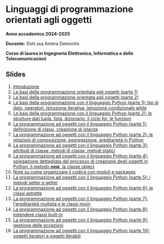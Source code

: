 # Linguaggi di programmazione orientati agli oggetti

**Anno accademico 2024-2025** 

**Docente:** Dott.ssa Ambra Demontis

**Corso di laurea in Ingegneria Elettronica, Informatica e delle Telecomunicazioni**

## Slides

1. [Introduzione](https://github.com/unica-lpo/unica-lpo.github.io/raw/main/slides/LPO_0_intro_corso.pdf)
2. [Le basi della programmazione orientata agli oggetti (parte 1)](https://github.com/unica-lpo/unica-lpo.github.io/raw/main/slides/LPO_1_basi_della_OOP_parte_1.pdf)
3. [Le basi della programmazione orientata agli oggetti (parte 2)](https://github.com/unica-lpo/unica-lpo.github.io/raw/main/slides/LPO_1_basi_della_OOP_parte_2.pdf)
4. [Le basi della programmazione con il linguaggio Python (parte 1): tipi di dato, operatori, istruzione iterativa, istruzione condizionale while](https://github.com/unica-lpo/unica-lpo.github.io/raw/main/slides/LPO_2_basi_Python_parte_1.pdf)
5. [Le basi della programmazione con il linguaggio Python (parte 2): le strutture dati tupla, lista, dizionario, il ciclo for, le funzioni](https://github.com/unica-lpo/unica-lpo.github.io/raw/main/slides/LPO_2_basi_Python_parte_2.pdf)
6. [La programmazione ad oggetti con il linguaggio Python (parte 1): definizione di classi, creazione di istanze](https://github.com/unica-lpo/unica-lpo.github.io/raw/main/slides/LPO_3_gli_oggetti_in_python_parte_1.pdf)
7. [La programmazione ad oggetti con il linguaggio Python (parte 2): le relazioni di composizione, aggregazione, ereditarietà in Python](https://github.com/unica-lpo/unica-lpo.github.io/raw/main/slides/LPO_3_gli_oggetti_in_python_parte_2.pdf)
8. [La programmazione ad oggetti con il linguaggio Python (parte 3): attributi di classe, metodi di classe, metodi statici](https://github.com/unica-lpo/unica-lpo.github.io/raw/main/slides/LPO_3_gli_oggetti_in_python_parte_3.pdf)
9. [La programmazione ad oggetti con il linguaggio Python (parte 4): spiegazione dettagliata del processo di creazione degli oggetti in Python, il metodo __new__, la classe object](https://github.com/unica-lpo/unica-lpo.github.io/raw/main/slides/LPO_3_gli_oggetti_in_python_parte_4.pdf)
10. [Note su come organizzare il codice con moduli e packages](https://github.com/unica-lpo/unica-lpo.github.io/raw/main/slides/LPO_organizzare_il_codice.pdf)
11. [La programmazione ad oggetti con il linguaggio Python (parte 5): i metodi setter e getter](https://github.com/unica-lpo/unica-lpo.github.io/raw/main/slides/LPO_3_gli_oggetti_in_python_parte_5.pdf)
12. [La programmazione ad oggetti con il linguaggio Python (parte 6): le classi astratte](https://github.com/unica-lpo/unica-lpo.github.io/raw/main/slides/LPO_3_gli_oggetti_in_python_parte_6.pdf)
13. [La programmazione ad oggetti con il linguaggio Python (parte 7): l'ereditarietà multipla e le classi mixin](https://github.com/unica-lpo/unica-lpo.github.io/raw/main/slides/LPO_3_gli_oggetti_in_python_parte_7.pdf)
14. [La programmazione ad oggetti con il linguaggio Python (parte 8): estendere classi built-in](https://github.com/unica-lpo/unica-lpo.github.io/raw/main/slides/LPO_3_gli_oggetti_in_python_parte_8.pdf)
15. [La programmazione ad oggetti con il linguaggio Python (parte 9): gestione delle eccezioni](https://github.com/unica-lpo/unica-lpo.github.io/raw/main/slides/LPO_3_gli_oggetti_in_python_parte_9.pdf)
16. [La programmazione ad oggetti con il linguaggio Python (parte 10): oggetti iteratori e oggetti iterabili](https://github.com/unica-lpo/unica-lpo.github.io/raw/main/slides/LPO_3_gli_oggetti_in_python_parte_10.pdf)
